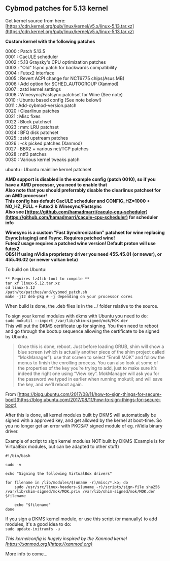 ## Cybmod patches for 5.13 kernel  

Get kernel source from here: [https://cdn.kernel.org/pub/linux/kernel/v5.x/linux-5.13.tar.xz](https://cdn.kernel.org/pub/linux/kernel/v5.x/linux-5.13.tar.xz)  

**Custom kernel with the following patches**  

0000 : Patch 5.13.5  
0001 : CacULE scheduler  
0002 : 5.13 Graysky's CPU optimization patches  
0003 : "Old" fsync patch for backwards compatibility  
0004 : Futex2 interface  
0005 : Revert ACPI change for NCT6775 chips(Asus MB)  
0006 : Add option for SCHED_AUTOGROUP (Xanmod)  
0007 : zstd kernel settings  
0008 : Winesync/Fastsync patchset for Wine (See note)  
0010 : Ubuntu based config (See note below!)  
0011 : Add-cybmod-version.patch  
0020 : Clearlinux patches  
0021 : Misc fixes  
0022 : Block patchset  
0023 : mm: LRU patchset  
0024 : BFQ disk patchset  
0025 : zstd upstream patches  
0026 : -ck picked patches (Xanmod)  
0027 : BBR2 + various net/TCP patches  
0028 : ntf3 patches  
0030 : Various kernel tweaks patch  

ubuntu : Ubuntu mainline kernel patchset  

**AMD support is disabled in the example config (patch 0010), so if you have a AMD processor, you need to enable that**  
**Also note that you should preferrably disable the clearlinux patchset for an AMD processor!**  
**This config has default CacULE scheduler and CONFIG_HZ=1000 + NO_HZ_FULL + Futex2 & Winesync/Fastsync**  
**Also see [https://github.com/hamadmarri/cacule-cpu-scheduler](https://github.com/hamadmarri/cacule-cpu-scheduler) for scheduler info**  

**Winesync is a custom "Fast Synchronization" patchset for wine replacing Esync(staging) and Fsync. Requires patched wine!**  
**Futex2 usage requires a patched wine version! Default proton will use futex2**  
**OBS! If using nVidia proprietary driver you need 455.45.01 (or newer), or 455.46.02 (or newer vulkan beta)**  

To build on Ubuntu:  
```
** Requires lz4lib-tool to compile **
tar xf linux-5.12.tar.xz    
cd linux-5.12  
/path/to/patches/and/cybmod_patch.sh  
make -j12 deb-pkg # -j depending on your processor cores  
```
When build is done, the .deb files is in the ../ folder relative to the source.  

To sign your kernel modules with dkms with Ubuntu you need to do:  
`sudo mokutil --import /var/lib/shim-signed/mok/MOK.der`  
This will put the DKMS certificate up for signing. You then need to reboot and go through the bootup sequence allowing the certificate to be signed by Ubuntu.  

>Once this is done, reboot. Just before loading GRUB, shim will show a blue screen (which is actually another piece of the shim project called “MokManager”). use that screen to select “Enroll MOK” and follow the menus to finish the enrolling process. You can also look at some of the properties of the key you’re trying to add, just to make sure it’s indeed the right one using “View key”. MokManager will ask you for the password we typed in earlier when running mokutil; and will save the key, and we’ll reboot again.  

From [https://blog.ubuntu.com/2017/08/11/how-to-sign-things-for-secure-boot](https://blog.ubuntu.com/2017/08/11/how-to-sign-things-for-secure-boot)  

After this is done, all kernel modules built by DKMS will automatically be signed with a approved key, and get allowed by the kernel at boot-time. So you no longer get an error with PKCS#7 signed module of eg. nVidia binary driver.  

Example of script to sign kernel modules NOT built by DKMS (Example is for VirtualBox modules, but can be adapted to other stuff)  
```
#!/bin/bash

sudo -v

echo "Signing the following VirtualBox drivers"

for filename in /lib/modules/$(uname -r)/misc/*.ko; do
	sudo /usr/src/linux-headers-$(uname -r)/scripts/sign-file sha256 /var/lib/shim-signed/mok/MOK.priv /var/lib/shim-signed/mok/MOK.der $filename

	echo "$filename"
done
```
If you sign a DKMS kernel module, or use this script (or manually) to add modules, it's a good idea to do:  
`sudo update-initramfs -u`  

_This kernelconfig is hugely inspired by the Xanmod kernel [https://xanmod.org](https://xanmod.org)_  

More info to come...  
